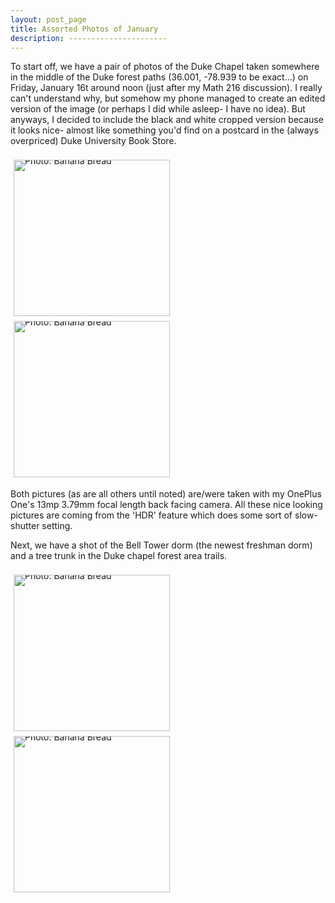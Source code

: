 ```yaml
---
layout: post_page
title: Assorted Photos of January
description: ----------------------
---
```

To start off, we have a pair of photos of the Duke Chapel taken somewhere in the middle of the Duke forest paths (36.001, -78.939 to be exact...) on Friday, January 16t around noon (just after my Math 216 discussion). I really can't understand why, but somehow my phone managed to create an edited version of the image (or perhaps I did while asleep- I have no idea). But anyways, I decided to include the black and white cropped version because it looks nice- almost like something you'd find on a postcard in the (always overpriced) Duke University Book Store. 

<div style="line-height:0;padding:4px 0 0 1px;">
<a href="http://i.imgur.com/FasHZUi.jpg" style="display:inline-block;margin:3px;text-decoration:none;"> 
<img alt="Photo: Banana Bread" height="250" src="http://i.imgur.com/FasHZUi.jpg" title="Banana Bread" width="250" style="padding:1px;">
</a>
<a href="http://i.imgur.com/24fmCmR.jpg" style="display:inline-block;margin:3px;text-decoration:none;"> 
<img alt="Photo: Banana Bread" height="250" src="http://i.imgur.com/24fmCmR.jpg" title="Banana Bread" width="250" style="padding:1px;">
</a>
</div>

Both pictures (as are all others until noted) are/were taken with my OnePlus One's 13mp 3.79mm focal length back facing camera. All these nice looking pictures are coming from the 'HDR' feature which does some sort of slow-shutter setting.

Next, we have a shot of the Bell Tower dorm (the newest freshman dorm) and a tree trunk in the Duke chapel forest area trails. 
<div style="line-height:0;padding:4px 0 0 1px;">
<a href="http://i.imgur.com/4Yspu45.jpg" style="display:inline-block;margin:3px;text-decoration:none;"> 
<img alt="Photo: Banana Bread" height="250" src="http://i.imgur.com/4Yspu45.jpg" title="Banana Bread" width="250" style="padding:1px;">
</a>
<a href="http://i.imgur.com/ORydN8O.jpg" style="display:inline-block;margin:3px;text-decoration:none;"> 
<img alt="Photo: Banana Bread" height="250" src="http://i.imgur.com/ORydN8O.jpg" title="Banana Bread" width="250" style="padding:1px;">
</a>
</div>

